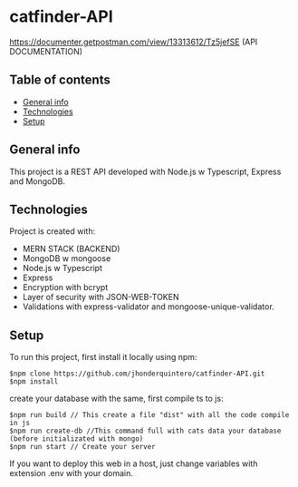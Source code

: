 # catfinder-API

<https://documenter.getpostman.com/view/13313612/Tz5jefSE> (API DOCUMENTATION)

## Table of contents

* [General info](#general-info)
* [Technologies](#technologies)
* [Setup](#setup)

## General info

This project is a REST API developed with Node.js w Typescript, Express and MongoDB.

## Technologies

Project is created with:

* MERN STACK (BACKEND)
* MongoDB w mongoose
* Node.js w Typescript
* Express
* Encryption with bcrypt
* Layer of security with JSON-WEB-TOKEN
* Validations with express-validator and mongoose-unique-validator.

## Setup

To run this project, first install it locally using npm:

```git
$npm clone https://github.com/jhonderquintero/catfinder-API.git
$npm install
```

create your database with the same, first compile ts to js:

```git
$npm run build // This create a file "dist" with all the code compile in js
$npm run create-db //This command full with cats data your database (before initializated with mongo)
$npm run start // Create your server
```

If you want to deploy this web in a host, just change variables with extension .env with your domain.
